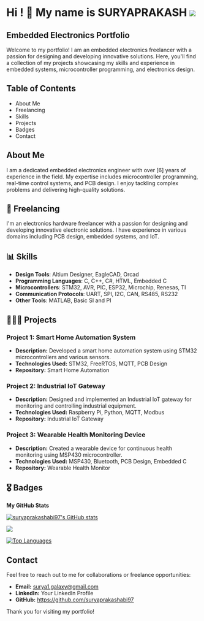 Hi ! 🙏 My name is SURYAPRAKASH <a href="https://github.com/suryaprakashabi97" target="_blank" rel="noreferrer"><img
src="https://img.shields.io/github/followers/suryaprakashabi97?logo=github&style=for-the-badge&color=0891b2&labelColor=1c1917" /></a>
=====================================================================================================================================

## Embedded Electronics Portfolio

Welcome to my portfolio! I am an embedded electronics freelancer with a passion for designing and developing innovative solutions. Here, you'll find a collection of my projects showcasing my skills and experience in embedded systems, microcontroller programming, and electronics design.

## Table of Contents
- About Me
- Freelancing
- Skills
- Projects
- Badges
- Contact

## About Me
I am a dedicated embedded electronics engineer with over [6] years of experience in the field. My expertise includes microcontroller programming, real-time control systems, and PCB design. I enjoy tackling complex problems and delivering high-quality solutions.

## 💼 Freelancing

I'm an electronics hardware freelancer with a passion for designing and developing innovative electronic solutions. I have experience in various domains including PCB design, embedded systems, and IoT.

## 📊 Skills

- **Design Tools**: Altium Designer, EagleCAD, Orcad
- **Programming Languages**: C, C++, C#, HTML, Embedded C
- **Microcontrollers**: STM32, AVR, PIC, ESP32, Microchip, Renesas, TI
- **Communication Protocols**: UART, SPI, I2C, CAN, RS485, RS232
- **Other Tools**: MATLAB, Basic SI and PI 




<!-- * 🖥️  See my portfolio at [---](http://codewithvetri.web.app/) -->


<!-- <a href="https://github.com/suryaprakashabi97" target="_blank" rel="noreferrer"><img
src="https://img.shields.io/github/followers/suryaprakashabi97?logo=github&style=for-the-badge&color=0891b2&labelColor=1c1917" /></a> -->

## 👩🏻‍💻 Projects

### Project 1: Smart Home Automation System
- **Description:** Developed a smart home automation system using STM32 microcontrollers and various sensors.
- **Technologies Used:** STM32, FreeRTOS, MQTT, PCB Design
- **Repository:** Smart Home Automation

### Project 2: Industrial IoT Gateway
- **Description:** Designed and implemented an Industrial IoT gateway for monitoring and controlling industrial equipment.
- **Technologies Used:** Raspberry Pi, Python, MQTT, Modbus
- **Repository:** Industrial IoT Gateway

### Project 3: Wearable Health Monitoring Device
- **Description:** Created a wearable device for continuous health monitoring using MSP430 microcontroller.
- **Technologies Used:** MSP430, Bluetooth, PCB Design, Embedded C
- **Repository:** Wearable Health Monitor


<!-- ### Socials -->

<!-- <p align="left"> <a href="https://discord.com/users/vetrivel-ravi" target="_blank" rel="noreferrer"> <picture> <source media="(prefers-color-scheme: dark)" srcset="undefined" /> <source media="(prefers-color-scheme: light)" srcset="https://raw.githubusercontent.com/danielcranney/readme-generator/main/public/icons/socials/discord.svg" /> <img src="https://raw.githubusercontent.com/danielcranney/readme-generator/main/public/icons/socials/discord.svg" width="32" height="32" /> </picture> </a> <a href="https://www.dribbble.com/Vetri0206" target="_blank" rel="noreferrer"> <picture> <source media="(prefers-color-scheme: dark)" srcset="undefined" /> <source media="(prefers-color-scheme: light)" srcset="https://raw.githubusercontent.com/danielcranney/readme-generator/main/public/icons/socials/dribbble.svg" /> <img src="https://raw.githubusercontent.com/danielcranney/readme-generator/main/public/icons/socials/dribbble.svg" width="32" height="32" /> </picture> </a> <a href="https://www.facebook.com/vetrivetri.vel.98" target="_blank" rel="noreferrer"> <picture> <source media="(prefers-color-scheme: dark)" srcset="https://raw.githubusercontent.com/danielcranney/readme-generator/main/public/icons/socials/facebook-dark.svg" /> <source media="(prefers-color-scheme: light)" srcset="https://raw.githubusercontent.com/danielcranney/readme-generator/main/public/icons/socials/facebook.svg" /> <img src="https://raw.githubusercontent.com/danielcranney/readme-generator/main/public/icons/socials/facebook.svg" width="32" height="32" /> </picture> </a> <a href="https://www.github.com/Vetrivel-VP" target="_blank" rel="noreferrer"> <picture> <source media="(prefers-color-scheme: dark)" srcset="https://raw.githubusercontent.com/danielcranney/readme-generator/main/public/icons/socials/github-dark.svg" /> <source media="(prefers-color-scheme: light)" srcset="https://raw.githubusercontent.com/danielcranney/readme-generator/main/public/icons/socials/github.svg" /> <img src="https://raw.githubusercontent.com/danielcranney/readme-generator/main/public/icons/socials/github.svg" width="32" height="32" /> </picture> </a> <a href="http://www.instagram.com/vetrivel_ravi" target="_blank" rel="noreferrer"> <picture> <source media="(prefers-color-scheme: dark)" srcset="undefined" /> <source media="(prefers-color-scheme: light)" srcset="https://raw.githubusercontent.com/danielcranney/readme-generator/main/public/icons/socials/instagram.svg" /> <img src="https://raw.githubusercontent.com/danielcranney/readme-generator/main/public/icons/socials/instagram.svg" width="32" height="32" /> </picture> </a> <a href="https://www.linkedin.com/in/velvetri/" target="_blank" rel="noreferrer"> <picture> <source media="(prefers-color-scheme: dark)" srcset="https://raw.githubusercontent.com/danielcranney/readme-generator/main/public/icons/socials/linkedin-dark.svg" /> <source media="(prefers-color-scheme: light)" srcset="https://raw.githubusercontent.com/danielcranney/readme-generator/main/public/icons/socials/linkedin.svg" /> <img src="https://raw.githubusercontent.com/danielcranney/readme-generator/main/public/icons/socials/linkedin.svg" width="32" height="32" /> </picture> </a> <a href="https://www.youtube.com/@VetrivelRavi" target="_blank" rel="noreferrer"> <picture> <source media="(prefers-color-scheme: dark)" srcset="undefined" /> <source media="(prefers-color-scheme: light)" srcset="https://raw.githubusercontent.com/danielcranney/readme-generator/main/public/icons/socials/youtube.svg" /> <img src="https://raw.githubusercontent.com/danielcranney/readme-generator/main/public/icons/socials/youtube.svg" width="32" height="32" /> </picture> </a></p> -->

## 🎖️ Badges

<b>My GitHub Stats</b>

<a href="http://www.github.com/suryaprakashabi97"><img src="https://github-readme-stats.vercel.app/api?username=suryaprakashabi97&show_icons=true&hide=prs,&title_color=0891b2&text_color=ffffff&icon_color=0891b2&bg_color=1c1917&hide_border=true&show_icons=true" alt="suryaprakashabi97's GitHub stats" /></a>

<a href="http://www.github.com/suryaprakashabi97"><img src="https://github-readme-streak-stats.herokuapp.com/?user=suryaprakashabi97&stroke=ffffff&background=1c1917&ring=0891b2&fire=0891b2&currStreakNum=ffffff&currStreakLabel=0891b2&sideNums=ffffff&sideLabels=ffffff&dates=ffffff&hide_border=true" /></a>

<!-- <a href="http://www.github.com/suryaprakashabi97"><img src="https://github-readme-activity-graph.cyclic.app/graph?username=suryaprakashabi97&bg_color=1c1917&color=ffffff&line=0891b2&point=ffffff&area_color=1c1917&area=true&hide_border=true&custom_title=GitHub%20Commits%20Graph" alt="GitHub Commits Graph" /></a> -->

<a href="https://github.com/suryaprakashabi97" align="left"><img src="https://github-readme-stats.vercel.app/api/top-langs/?username=suryaprakashabi97&langs_count=10&title_color=0891b2&text_color=ffffff&icon_color=0891b2&bg_color=1c1917&hide_border=true&locale=en&custom_title=Top%20%Languages" alt="Top Languages" /></a>

<!-- <b>Top Repositories</b>

<div width="100%" align="center"><a href="https://github.com/suryaprakashabi97/foodapp-yt-mar22" align="left"><img align="left" width="45%" src="https://github-readme-stats.vercel.app/api/pin/?username=suryaprakashabi97&repo=foodapp-yt-mar22&title_color=0891b2&text_color=ffffff&icon_color=0891b2&bg_color=1c1917&hide_border=true&locale=en" /></a><a href="https://github.com/suryaprakashabi97/musicapp-mernstack" align="right"><img align="right" width="45%" src="https://github-readme-stats.vercel.app/api/pin/?username=suryaprakashabi97&repo=musicapp-mernstack&title_color=0891b2&text_color=ffffff&icon_color=0891b2&bg_color=1c1917&hide_border=true&locale=en" /></a></div><br /><br /><br /><br /><br /><br /><br />

<br /><br /><br /><br /><br />

<div width="100%" align="center"><a href="https://github.com/suryaprakashabi97/travel-advisor-react-native-app-oct-06-22" align="left"><img align="left" width="45%" src="https://github-readme-stats.vercel.app/api/pin/?username=suryaprakashabi97&repo=travel-advisor-react-native-app-oct-06-22&title_color=0891b2&text_color=ffffff&icon_color=0891b2&bg_color=1c1917&hide_border=true&locale=en" /></a><a href="https://github.com/suryaprakashabi97/food-delivery-react" align="right"><img align="right" width="45%" src="https://github-readme-stats.vercel.app/api/pin/?username=suryaprakashabi97&repo=food-delivery-react&title_color=0891b2&text_color=ffffff&icon_color=0891b2&bg_color=1c1917&hide_border=true&locale=en" /></a></div> -->

## Contact
Feel free to reach out to me for collaborations or freelance opportunities:
- **Email:** surya1.galaxy@gmail.com
- **LinkedIn:** Your LinkedIn Profile
- **GitHub:** https://github.com/suryaprakashabi97
<!-- * 🖥️  See my portfolio at [---](http://codewithvetri.web.app/) -->
<!-- * 🌍  I'm based in India -->

Thank you for visiting my portfolio!
